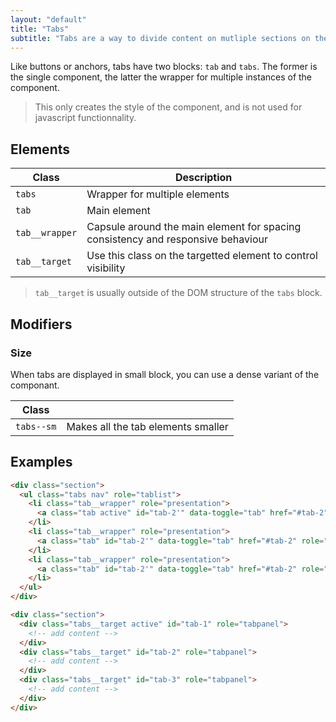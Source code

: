 ```yaml
---
layout: "default"
title: "Tabs"
subtitle: "Tabs are a way to divide content on mutliple sections on the same page and navigate between them."
---
```


Like buttons or anchors, tabs have two blocks: `tab` and `tabs`. The former is the single component, the latter the wrapper for multiple instances of the component.

> This only creates the style of the component, and is not used for javascript functionnality.

## Elements

| Class | Description |
| --- | --- |
| `tabs` | Wrapper for multiple elements |
| `tab` | Main element |
| `tab__wrapper` | Capsule around the main element for spacing consistency and responsive behaviour |
| `tab__target` | Use this class on the targetted element to control visibility |

> `tab__target` is usually outside of the DOM structure of the `tabs` block.

## Modifiers

### Size

When tabs are displayed in small block, you can use a dense variant of the componant.

| Class | |
| --- | --- |
| `tabs--sm` | Makes all the tab elements smaller |

## Examples

```html
<div class="section">
  <ul class="tabs nav" role="tablist">
    <li class="tab__wrapper" role="presentation">
      <a class="tab active" id="tab-2'" data-toggle="tab" href="#tab-2" role="tab">Tab 1</a>
    </li>
    <li class="tab__wrapper" role="presentation">
      <a class="tab" id="tab-2'" data-toggle="tab" href="#tab-2" role="tab">Tab 1</a>
    </li>
    <li class="tab__wrapper" role="presentation">
      <a class="tab" id="tab-2'" data-toggle="tab" href="#tab-2" role="tab">Tab 1</a>
    </li>
  </ul>
</div>

<div class="section">
  <div class="tabs__target active" id="tab-1" role="tabpanel">
    <!-- add content -->
  </div>
  <div class="tabs__target" id="tab-2" role="tabpanel">
    <!-- add content -->
  </div>
  <div class="tabs__target" id="tab-3" role="tabpanel">
    <!-- add content -->
  </div>
</div>
```
